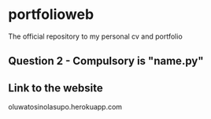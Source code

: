 # portfolioweb
The official repository to my personal cv and portfolio

## Question 2 - Compulsory is "name.py"

## Link to the website 
oluwatosinolasupo.herokuapp.com
